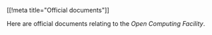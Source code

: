 [[!meta title="Official documents"]]

Here are official documents relating to the *Open Computing Facility*.
